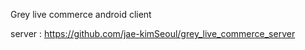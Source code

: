 Grey live commerce android client 

server : https://github.com/jae-kimSeoul/grey_live_commerce_server
